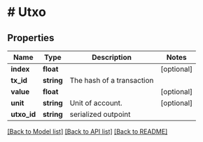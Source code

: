 # # Utxo

## Properties

Name | Type | Description | Notes
------------ | ------------- | ------------- | -------------
**index** | **float** |  | [optional] 
**tx_id** | **string** | The hash of a transaction | 
**value** | **float** |  | [optional] 
**unit** | **string** | Unit of account. | [optional] 
**utxo_id** | **string** | serialized outpoint | 

[[Back to Model list]](../../README.md#documentation-for-models) [[Back to API list]](../../README.md#documentation-for-api-endpoints) [[Back to README]](../../README.md)


